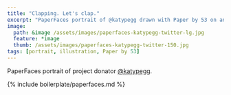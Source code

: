 ```yaml
---
title: "Clapping. Let's clap."
excerpt: "PaperFaces portrait of @katypegg drawn with Paper by 53 on an iPad."
image: 
  path: &image /assets/images/paperfaces-katypegg-twitter-lg.jpg 
  feature: *image
  thumb: /assets/images/paperfaces-katypegg-twitter-150.jpg
tags: [portrait, illustration, Paper by 53]
---
```


PaperFaces portrait of project donator [@katypegg](http://twitter.com/katypegg).

{% include boilerplate/paperfaces.md %}